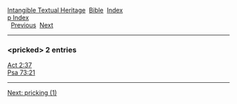 [Intangible Textual Heritage](../../index)  [Bible](../index) 
[Index](index)   
[p Index](_p_)  
  [Previous](c08821)  [Next](c08823) 

------------------------------------------------------------------------

### &lt;pricked&gt; 2 entries

[Act 2:37](../kjv/act002.htm#037)  
[Psa 73:21](../kjv/psa073.htm#021)  

------------------------------------------------------------------------

[Next: pricking (1)](c08823)
